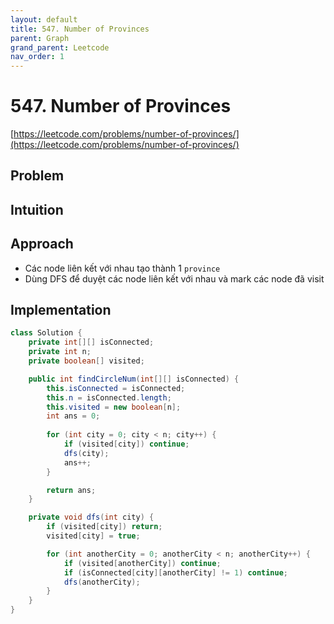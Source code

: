 ```yaml
---
layout: default
title: 547. Number of Provinces
parent: Graph
grand_parent: Leetcode
nav_order: 1
---
```


# 547. Number of Provinces

[https://leetcode.com/problems/number-of-provinces/](https://leetcode.com/problems/number-of-provinces/)

## Problem

## Intuition

## Approach
- Các node liên kết với nhau tạo thành 1 `province`
- Dùng DFS để duyệt các node liên kết với nhau và mark các node đã visit

## Implementation

```java
class Solution {
    private int[][] isConnected;
    private int n;
    private boolean[] visited;

    public int findCircleNum(int[][] isConnected) {
        this.isConnected = isConnected;
        this.n = isConnected.length;
        this.visited = new boolean[n];
        int ans = 0;
        
        for (int city = 0; city < n; city++) {
            if (visited[city]) continue;
            dfs(city);
            ans++;
        }

        return ans;
    }

    private void dfs(int city) {
        if (visited[city]) return;
        visited[city] = true;

        for (int anotherCity = 0; anotherCity < n; anotherCity++) {
            if (visited[anotherCity]) continue;
            if (isConnected[city][anotherCity] != 1) continue;
            dfs(anotherCity);
        }
    }
}
```